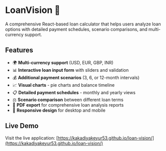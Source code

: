 # LoanVision 🏦

A comprehensive React-based loan calculator that helps users analyze loan options with detailed payment schedules, scenario comparisons, and multi-currency support.

## Features

- 🌍 **Multi-currency support** (USD, EUR, GBP, INR)
- 📊 **Interactive loan input form** with sliders and validation
- 💰 **Additional payment scenarios** (3, 6, or 12-month intervals)
- 📈 **Visual charts** - pie charts and balance timeline
- 📋 **Detailed payment schedules** - monthly and yearly views
- ⚖️ **Scenario comparison** between different loan terms
- 📄 **PDF export** for comprehensive loan analysis reports
- 📱 **Responsive design** for desktop and mobile

## Live Demo

Visit the live application: [https://kakadiyakeyur53.github.io/loan-vision/](https://kakadiyakeyur53.github.io/loan-vision/)